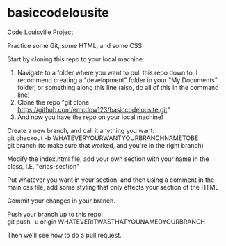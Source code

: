 # basiccodelousite
Code Louisville Project

Practice some Git, some HTML, and some CSS

Start by cloning this repo to your local machine:

1. Navigate to a folder where you want to pull this repo down to, I recommend creating a "development" folder in your "My Documents" folder, or something along this line (also, do all of this in the command line)  
2. Clone the repo "git clone https://github.com/emcdow123/basiccodelousite.git"  
3. And now you have the repo on your local machine!

Create a new branch, and call it anything you want:  
git checkout -b WHATEVERYOURWANTYOURBRANCHNAMETOBE  
git branch (to make sure that worked, and you're in the right branch)

Modify the index.html file, add your own section with your name in the class, I.E. "erics-section"

Put whatever you want in your section, and then using a comment in the main.css file, add some styling that only effects your section of the HTML

Commit your changes in your branch.

Push your branch up to this repo:  
git push -u origin WHATEVERITWASTHATYOUNAMEDYOURBRANCH

Then we'll see how to do a pull request.
